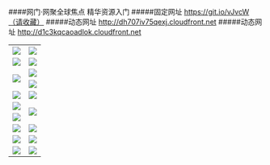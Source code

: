 ####网门·网聚全球焦点 精华资源入门
#####固定网址 https://git.io/vJvcW（请收藏）
#####动态网址 http://dh707iv75qexj.cloudfront.net
#####动态网址 http://d1c3kqcaoadlok.cloudfront.net
<table>
  <tr height="1"></tr>
  <tr>
    <td><a href="https://d1c3kqcaoadlok.cloudfront.net" target="_blank"><img src="https://d1c3kqcaoadlok.cloudfront.net/Up/0WMDT0.jpg" /></a></td>
    <td><a href="https://d1c3kqcaoadlok.cloudfront.net/oNote.aspx" target="_blank"><img src="https://d1c3kqcaoadlok.cloudfront.net/Up/0WZTT0.jpg" /></a></td>
  </tr>
  <tr>
    <td><a href="http://x3t.muna.org/99" target="_blank"><img src="https://d1c3kqcaoadlok.cloudfront.net/Up/0DTW.jpg"/></a></td>
    <td><a href="https://d1c3kqcaoadlok.cloudfront.net/ogST.aspx" target="_blank"><img src="https://d1c3kqcaoadlok.cloudfront.net/Up/ST.jpg"/></a></td>
  </tr>
  <tr>
    <td rowspan=2><a href="https://d1c3kqcaoadlok.cloudfront.net/ogUP.aspx?name=WJ.mp4" target="_blank"><img src="https://d1c3kqcaoadlok.cloudfront.net/Up/WJ.jpg" /></a></td>
    <td><a href="https://d1c3kqcaoadlok.cloudfront.net/ogUP.aspx?name=DKC.mp4&count=13" target="_blank"><img src="https://d1c3kqcaoadlok.cloudfront.net/Up/DKC.jpg" /></a></td> 
  </tr>
  <tr>
    <td><a href="https://d1c3kqcaoadlok.cloudfront.net/ogUP.aspx?name=LRWS.mp4&count=6B:12,5A:10,5B:35,4A:14,4B:19,3A:10,3B:26,2A:16,2B:21,1A:23,1B:29" target="_blank"><img src="https://d1c3kqcaoadlok.cloudfront.net/Up/LRWS.jpg" /></a></td>
  </tr>
  <tr>
    <td><a href="https://d1c3kqcaoadlok.cloudfront.net/ogUP.aspx?name=WJZM.mp4&count=8" target="_blank"><img src="https://d1c3kqcaoadlok.cloudfront.net/Up/WJZM.jpg" /></a></td>
    <td><a href="https://d1c3kqcaoadlok.cloudfront.net/ogUP.aspx?name=XTFY.mp4&count=8" target="_blank"><img src="https://d1c3kqcaoadlok.cloudfront.net/Up/XTFY.jpg" /></a></td>
  </tr>
  <tr>
    <td><a href="https://d1c3kqcaoadlok.cloudfront.net/ogUP.aspx?name=JQR.mp4&count=2" target="_blank"><img src="https://d1c3kqcaoadlok.cloudfront.net/Up/JQR.jpg" /></a></td>   
    <td rowspan=2><a href="https://d1c3kqcaoadlok.cloudfront.net/ogUP.aspx?name=JP.mp4&count=9" target="_blank"><img src="https://d1c3kqcaoadlok.cloudfront.net/Up/JP.jpg" /></td>
  </tr>
  <tr>
    <td><a href="https://d1c3kqcaoadlok.cloudfront.net/ogUP.aspx?name=MTDWH.mp4&count=28" target="_blank"><img src="https://d1c3kqcaoadlok.cloudfront.net/Up/MTDWH.jpg" /></a></td>
  </tr>
  <tr>
    <td><a href="https://d1c3kqcaoadlok.cloudfront.net/ogUP.aspx?name=4SZG.mp4&count=05:6,04:20&current=05:6" target="_blank"><img src="https://d1c3kqcaoadlok.cloudfront.net/Up/4SZG0.jpg" /></a></td>
    <td><a href="https://d1c3kqcaoadlok.cloudfront.net/ogUP.aspx?name=4SDJ.mp4&count=05:16,04:52&current=05:16" target="_blank"><img src="https://d1c3kqcaoadlok.cloudfront.net/Up/4SDJ0.jpg" /></a></td>
  </tr>
  <tr>
    <td><a href="https://d1c3kqcaoadlok.cloudfront.net/ogUP.aspx?name=FG.zip" target="_blank"><img src="https://d1c3kqcaoadlok.cloudfront.net/Up/FG.jpg" /></a></td>
    <td><a href="https://d1c3kqcaoadlok.cloudfront.net/ogUP.aspx?name=FGA.apk" target="_blank"><img src="https://d1c3kqcaoadlok.cloudfront.net/Up/FGA.jpg" /></a></td>
  </tr>
  <tr>
    <td><a href="https://d1c3kqcaoadlok.cloudfront.net/ogUP.aspx?name=U.zip" target="_blank"><img src="https://d1c3kqcaoadlok.cloudfront.net/Up/U.jpg" /></a></td>
    <td><a href="https://d1c3kqcaoadlok.cloudfront.net/ogUP.aspx?name=UA.apk" target="_blank"><img src="https://d1c3kqcaoadlok.cloudfront.net/Up/UA.jpg" /></a></td>
  </tr>
</table>
